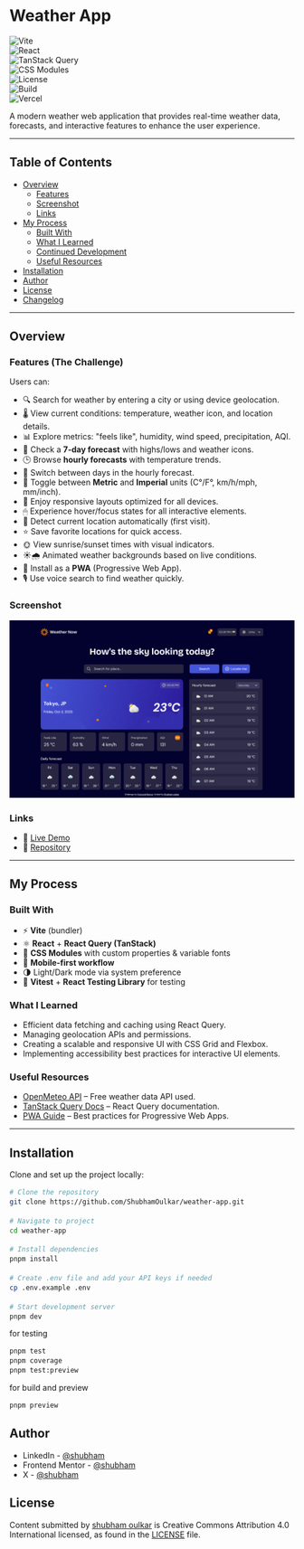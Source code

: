 # Weather App  

![Vite](https://img.shields.io/badge/Vite-646CFF?style=for-the-badge&logo=vite&logoColor=white)  
![React](https://img.shields.io/badge/React-20232A?style=for-the-badge&logo=react&logoColor=61DAFB)  
![TanStack Query](https://img.shields.io/badge/TanStack%20Query-FF4154?style=for-the-badge&logo=react-query&logoColor=white)  
![CSS Modules](https://img.shields.io/badge/CSS%20Modules-000000?style=for-the-badge&logo=css3&logoColor=blue)  
![License](https://img.shields.io/github/license/ShubhamOulkar/weather-app?style=for-the-badge)  
![Build](https://img.shields.io/github/actions/workflow/status/ShubhamOulkar/weather-app/ci.yml?style=for-the-badge&label=build)  
![Vercel](https://img.shields.io/badge/Deployed%20on-Vercel-black?style=for-the-badge&logo=vercel)  

A modern weather web application that provides real-time weather data, forecasts, and interactive features to enhance the user experience.

---

## Table of Contents

- [Overview](#overview)
  - [Features](#features)
  - [Screenshot](#screenshot)
  - [Links](#links)
- [My Process](#my-process)
  - [Built With](#built-with)
  - [What I Learned](#what-i-learned)
  - [Continued Development](#continued-development)
  - [Useful Resources](#useful-resources)
- [Installation](#installation)
- [Author](#author)
- [License](#license)
- [Changelog](/changelog.md)

---

## Overview

### Features (The Challenge)

Users can:  
- 🔍 Search for weather by entering a city or using device geolocation.  
- 🌡 View current conditions: temperature, weather icon, and location details.  
- 📊 Explore metrics: "feels like", humidity, wind speed, precipitation, AQI.  
- 📅 Check a **7-day forecast** with highs/lows and weather icons.  
- 🕒 Browse **hourly forecasts** with temperature trends.  
- 📌 Switch between days in the hourly forecast.  
- 🔄 Toggle between **Metric** and **Imperial** units (C°/F°, km/h/mph, mm/inch).  
- 📱 Enjoy responsive layouts optimized for all devices.  
- 🖱 Experience hover/focus states for all interactive elements.  
- 📍 Detect current location automatically (first visit).  
- ⭐ Save favorite locations for quick access.  
- 🌞 View sunrise/sunset times with visual indicators.  
- ☀️🌧 Animated weather backgrounds based on live conditions.  
- 📲 Install as a **PWA** (Progressive Web App).  
- 🎙 Use voice search to find weather quickly.  

### Screenshot  
![Project Preview](/docs/project_preview.png)

### Links
- 🚀 [Live Demo](https://weather-inky-delta.vercel.app/)  
- 📂 [Repository](https://github.com/ShubhamOulkar/weather-app)

---

## My Process

### Built With
- ⚡ **Vite** (bundler)  
- ⚛️ **React** + **React Query (TanStack)**  
- 🎨 **CSS Modules** with custom properties & variable fonts  
- 📱 **Mobile-first workflow**  
- 🌗 Light/Dark mode via system preference  
- 🧪 **Vitest** + **React Testing Library** for testing  

### What I Learned
- Efficient data fetching and caching using React Query.  
- Managing geolocation APIs and permissions. 
- Creating a scalable and responsive UI with CSS Grid and Flexbox.  
- Implementing accessibility best practices for interactive UI elements.  

### Useful Resources
- [OpenMeteo API](https://open-meteo.com/) – Free weather data API used.  
- [TanStack Query Docs](https://tanstack.com/query/latest) – React Query documentation.  
- [PWA Guide](https://web.dev/learn/pwa/) – Best practices for Progressive Web Apps.  

---

## Installation

Clone and set up the project locally:

```bash
# Clone the repository
git clone https://github.com/ShubhamOulkar/weather-app.git

# Navigate to project
cd weather-app

# Install dependencies
pnpm install

# Create .env file and add your API keys if needed
cp .env.example .env

# Start development server
pnpm dev
```
for testing

```bash
pnpm test 
pnpm coverage
pnpm test:preview
```
for build and preview
```bash
pnpm preview
```
## Author

- LinkedIn - [@shubham](www.linkedin.com/in/shubham-oulkar)
- Frontend Mentor - [@shubham](https://www.frontendmentor.io/profile/ShubhamOulkar)
- X - [@shubham](https://x.com/shubhuoulkar)
## License

Content submitted by [shubham oulkar](https://github.com/ShubhamOulkar) is Creative Commons Attribution 4.0 International licensed, as found in the [LICENSE](/LICENSE) file.